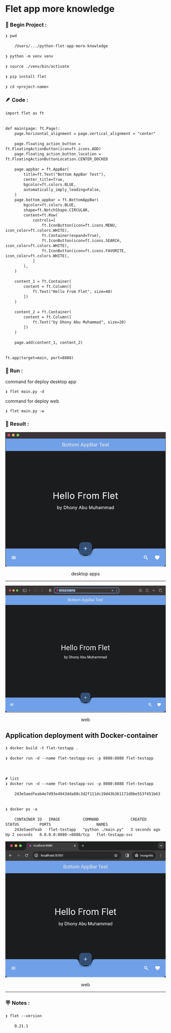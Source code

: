 # Flet app more knowledge


### &#x1F530; Begin Project :

    ❯ pwd

        /Users/.../python-flet-app-more-knowledge

    ❯ python -m venv venv

    ❯ source ./venv/bin/activate

    ❯ pip install flet

    ❯ cd <project-name>


### &#x1FAB6; Code :

    import flet as ft


    def main(page: ft.Page):
        page.horizontal_alignment = page.vertical_alignment = "center"

        page.floating_action_button = ft.FloatingActionButton(icon=ft.icons.ADD)
        page.floating_action_button_location = ft.FloatingActionButtonLocation.CENTER_DOCKED

        page.appbar = ft.AppBar(
            title=ft.Text("Bottom AppBar Test"),
            center_title=True,
            bgcolor=ft.colors.BLUE,
            automatically_imply_leading=False,
        )
        page.bottom_appbar = ft.BottomAppBar(
            bgcolor=ft.colors.BLUE,
            shape=ft.NotchShape.CIRCULAR,
            content=ft.Row(
                controls=[
                    ft.IconButton(icon=ft.icons.MENU, icon_color=ft.colors.WHITE),
                    ft.Container(expand=True),
                    ft.IconButton(icon=ft.icons.SEARCH, icon_color=ft.colors.WHITE),
                    ft.IconButton(icon=ft.icons.FAVORITE, icon_color=ft.colors.WHITE),
                ]
            ),
        )

        content_1 = ft.Container(
            content = ft.Column([
                ft.Text("Hello From Flet", size=40)
            ])
        )

        content_2 = ft.Container(
            content = ft.Column([
                ft.Text("by Dhony Abu Muhammad", size=20)
            ])
        )

        page.add(content_1, content_2)


    ft.app(target=main, port=8888)




### &#x1F3C3; Run :

command for deploy desktop app

    ❯ flet main.py -d 


command for deploy web

    ❯ flet main.py -w

    

### &#x1F3C5; Result :

<p align="center">
    <img src="./gambar-petunjuk/ss_flet_app_desk_1.png" alt="ss_flet_app_desk_1" style="display: block; margin: 0 auto;">
</p>
<p align="center">desktop apps</p>

---

<p align="center">
    <img src="./gambar-petunjuk/ss_flet_app_web_1.png" alt="ss_flet_app_web_1" style="display: block; margin: 0 auto;">
</p>
<p align="center">web</p>


## Application deployment with Docker-container

    ❯ docker build -t flet-testapp .

    ❯ docker run -d --name flet-testapp-svc -p 8080:8888 flet-testapp



    # list
    ❯ docker run -d --name flet-testapp-svc -p 8080:8888 flet-testapp

        243e5aedfeab4e7d93e4943dda88c3d2f111dc19d43b361171d0be553f451b63


    ❯ docker ps -a

        CONTAINER ID   IMAGE          COMMAND              CREATED         STATUS         PORTS                    NAMES
        243e5aedfeab   flet-testapp   "python ./main.py"   3 seconds ago   Up 2 seconds   0.0.0.0:8080->8888/tcp   flet-testapp-svc    



<p align="center">
    <img src="./gambar-petunjuk/ss_flet_app_container_1.png" alt="ss_flet_app_container_1" style="display: block; margin: 0 auto;">
</p>
<p align="center">web</p>


---

### &#x1FAA7; Notes :

    ❯ flet --version

        0.21.1
